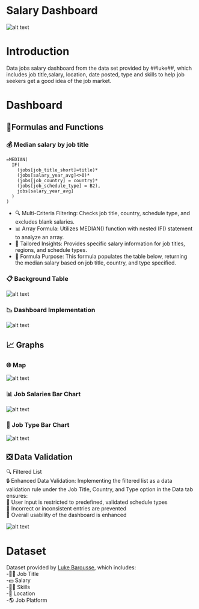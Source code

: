 # Salary Dashboard
![alt text](Images/9.gif)
# Introduction
Data jobs salary dashboard from the data set provided by ##luke##, which includes job title,salary, location, date posted, type and skills to help job seekers get a good idea of the job market.



# Dashboard
## 🔬Formulas and Functions
### 💰 Median salary by job title
```
=MEDIAN(
  IF(
    (jobs[job_title_short]=title)*
    (jobs[salary_year_avg]<>0)*
    (jobs[job_country] = country)*
    (jobs[job_schedule_type] = B2),
    jobs[salary_year_avg]
  )
)
```
- 🔍 Multi-Criteria Filtering: Checks job title, country, schedule type, and excludes blank salaries.
- 📊 Array Formula: Utilizes MEDIAN() function with nested IF() statement to analyze an array.
- 🎯 Tailored Insights: Provides specific salary information for job titles, regions, and schedule types.
- 🔢 Formula Purpose: This formula populates the table below, returning the median salary based on job title, country, and type specified.
### 📋 Background Table

![alt text](<Images/Screenshot 2025-03-22 061816.png>)

### 📉 Dashboard Implementation
![alt text](<Images/Screenshot 2025-03-22 062144.png>)

## 📈 Graphs
### 🌐 Map
![alt text](<Images/Screenshot 2025-03-22 060820.png>)
### 📊 Job Salaries Bar Chart
![alt text](<Images/Screenshot 2025-03-22 060744.png>)

### 🏢 Job Type Bar Chart
![alt text](<Images/Screenshot 2025-03-22 060723.png>)

## ❎ Data Validation
🔍 Filtered List  
🔒 Enhanced Data Validation: Implementing the filtered list as a data validation rule under the Job Title, Country, and Type option in the Data tab ensures:  
🎯 User input is restricted to predefined, validated schedule types  
🚫 Incorrect or inconsistent entries are prevented  
👥 Overall usability of the dashboard is enhanced  

![alt text](<Images/Screenshot 2025-03-22 063049.png>)

# Dataset

Dataset provided by [Luke Barousse](https://www.youtube.com/@LukeBarousse), which includes:  
-👨‍💼 Job Title  
-💵 Salary  
-🤹‍♂️ Skills  
-📍  Location  
-🌎 Job Platform  

